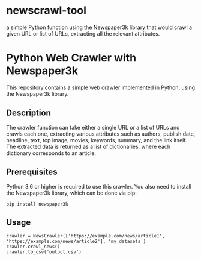 # newscrawl-tool
a simple Python function using the Newspaper3k library that would crawl a given URL or list of URLs, extracting all the relevant attributes.
# Python Web Crawler with Newspaper3k

This repository contains a simple web crawler implemented in Python, using the Newspaper3k library.

## Description

The crawler function can take either a single URL or a list of URLs and crawls each one, extracting various attributes such as authors, publish date, headline, text, top image, movies, keywords, summary, and the link itself. The extracted data is returned as a list of dictionaries, where each dictionary corresponds to an article.

## Prerequisites

Python 3.6 or higher is required to use this crawler. You also need to install the Newspaper3k library, which can be done via pip:

```shell
pip install newspaper3k
```

## Usage 
```shell
crawler = NewsCrawler(['https://example.com/news/article1', 'https://example.com/news/article2'], 'my_datasets')
crawler.crawl_news()
crawler.to_csv('output.csv')
```

